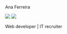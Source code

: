 Ana Ferreira 

<div>
<a href ="mailto:anaferreira.itrecruiter@gmail.com"><img src="https://img.shields.io/badge/Gmail-FF69B4?style=for-the-badge&logo=gmail&logoColor=white" target="_blank"></a>
<a href="www.linkedin.com/in/anaferreirabezerra" target="_blank"><img src="https://img.shields.io/badge/-LinkedIn-FF69B4?style=for-the-badge&logo=linkedin&logoColor=white" target="_blank"></a>   
</div>

Web developer | IT recruiter


